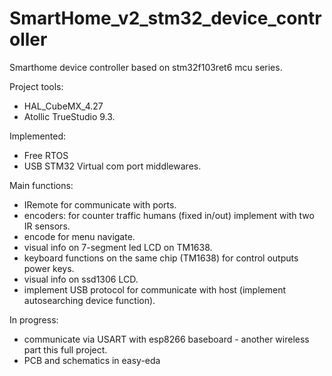 # SmartHome_v2_stm32_device_controller

Smarthome device controller based on stm32f103ret6 mcu series.

Project tools:
- HAL_CubeMX_4.27
- Atollic TrueStudio 9.3.

Implemented:
- Free RTOS
- USB STM32 Virtual com port 
middlewares.

Main functions:
- IRemote for communicate with ports.
- encoders: for counter traffic humans (fixed in/out) implement with two IR sensors.
- encode for menu navigate.
- visual info on 7-segment led LCD on TM1638.
- keyboard functions on the same chip (TM1638) for control outputs power keys.
- visual info on ssd1306 LCD.
- implement USB protocol for communicate with host (implement autosearching device function).

In progress:
- communicate via USART with esp8266 baseboard - another wireless part this full project.
- PCB and  schematics in easy-eda
